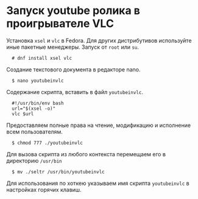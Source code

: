 # Запуск youtube ролика в проигрывателе VLC

Установка `xsel` и `vlc` в Fedora. Для других дистрибутивов используйте иные пакетные менеджеры. Запуск от `root` или `su`.
```
  # dnf install xsel vlc
```
Создание текстового документа в редакторе nano.
```
  $ nano youtubeinvlc
```
Содержание скрипта, вставить в файл `youtubeinvlc`.
```
  #!/usr/bin/env bash
  url="$(xsel -o)"
  vlc $url
```
Предоставляем полные права на чтение, модификацию и исполнение всем пользователям.
```
  $ chmod 777 ./youtubeinvlc
```
Для вызова скрипта из любого контекста перемещаем его в директорию `/usr/bin`
```  
  $ mv ./seltr /usr/bin/youtubeinvlc
```
Для использования по хоткею указываем имя скрипта `youtubeinvlc` в настройках горячих клавиш.
